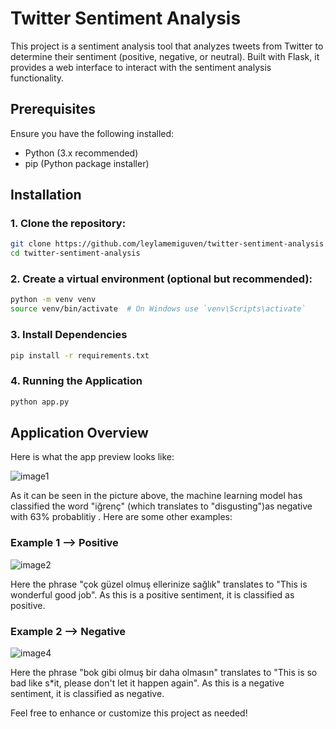# Twitter Sentiment Analysis
This project is a sentiment analysis tool that analyzes tweets from Twitter to determine their sentiment (positive, negative, or neutral). Built with Flask, it provides a web interface to interact with the sentiment analysis functionality.

## Prerequisites
Ensure you have the following installed:
- Python (3.x recommended)
- pip (Python package installer)

## Installation

### 1. Clone the repository:
```bash
git clone https://github.com/leylamemiguven/twitter-sentiment-analysis.git
cd twitter-sentiment-analysis
```
### 2. Create a virtual environment (optional but recommended):
```bash
python -m venv venv
source venv/bin/activate  # On Windows use `venv\Scripts\activate`
```
### 3. Install Dependencies
```bash
pip install -r requirements.txt
```

### 4. Running the Application
```bash
python app.py
```

## Application Overview

Here is what the app preview looks like: 

![image1](https://github.com/user-attachments/assets/96bd1b97-2bd0-4ca4-964e-b0487467fe9d)

As it can be seen in the picture above, the machine learning model has classified the word "iğrenç" (which translates to "disgusting")as negative with 63% probablitiy . Here are some other examples:

### Example 1 --> Positive
![image2](https://github.com/user-attachments/assets/75503198-019a-47b4-8052-d5a3e4091220)

Here the phrase "çok güzel olmuş ellerinize sağlık" translates to "This is wonderful good job". As this is a positive sentiment, it is classified as positive. 

### Example 2 --> Negative 
![image4](https://github.com/user-attachments/assets/216032ea-7580-4eae-a85d-34a3f2156b1c)

Here the phrase "bok gibi olmuş bir daha olmasın" translates to "This is so bad like s*it, please don't let it happen again".  As this is a negative sentiment, it is classified as negative. 

Feel free to enhance or customize this project as needed!




